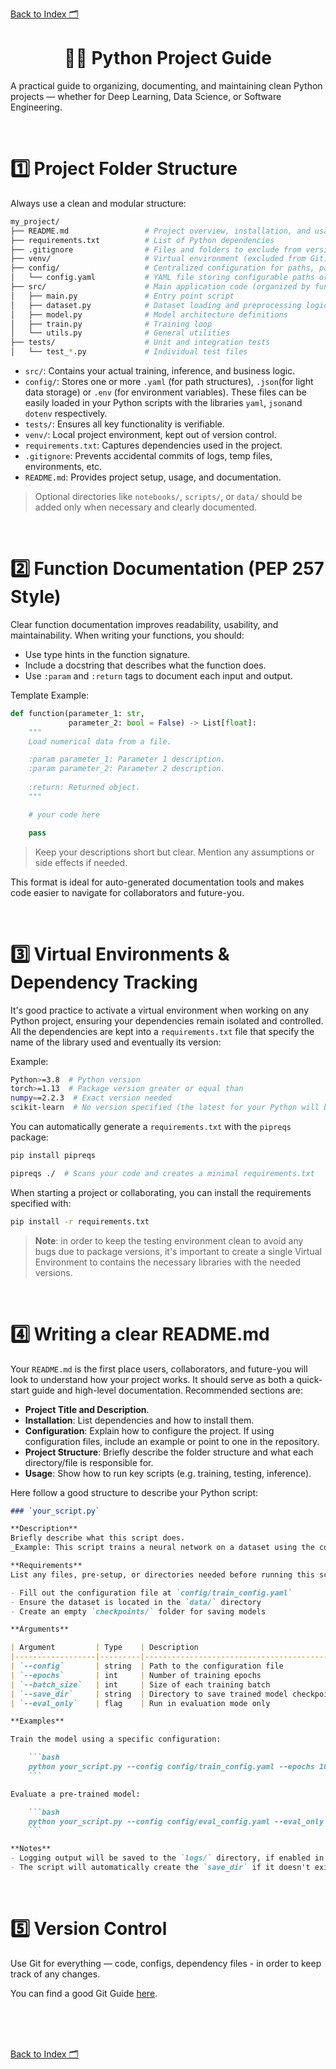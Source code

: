 [Back to Index 🗂️](./README.md)

<center><h1>👨‍💻 Python Project Guide</h1></center>

A practical guide to organizing, documenting, and maintaining clean Python projects — whether for Deep Learning, Data Science, or Software Engineering.

<br>

# 1️⃣ Project Folder Structure

Always use a clean and modular structure:

```bash
my_project/
├── README.md                 # Project overview, installation, and usage
├── requirements.txt          # List of Python dependencies
├── .gitignore                # Files and folders to exclude from version control
├── venv/                     # Virtual environment (excluded from Git)
├── config/                   # Centralized configuration for paths, parameters, etc.
│   └── config.yaml           # YAML file storing configurable paths or hyperparameters
├── src/                      # Main application code (organized by function or logic)
│   ├── main.py               # Entry point script
│   ├── dataset.py            # Dataset loading and preprocessing logic
│   ├── model.py              # Model architecture definitions
│   ├── train.py              # Training loop
│   └── utils.py              # General utilities
├── tests/                    # Unit and integration tests
│   └── test_*.py             # Individual test files
```

* `src/`: Contains your actual training, inference, and business logic.
* `config/`: Stores one or more `.yaml` (for path structures), `.json`(for light data storage) or `.env` (for environment variables). These files can be easily loaded in your Python scripts with the libraries `yaml`, `json`and `dotenv` respectively.
* `tests/`: Ensures all key functionality is verifiable.
* `venv/`: Local project environment, kept out of version control.
* `requirements.txt`: Captures dependencies used in the project.
* `.gitignore`: Prevents accidental commits of logs, temp files, environments, etc.
* `README.md`: Provides project setup, usage, and documentation.

> Optional directories like `notebooks/`, `scripts/`, or `data/` should be added only when necessary and clearly documented.

<br>

# 2️⃣ Function Documentation (PEP 257 Style)

Clear function documentation improves readability, usability, and maintainability. When writing your functions, you should:
- Use type hints in the function signature.
- Include a docstring that describes what the function does.
- Use `:param` and `:return` tags to document each input and output.

Template Example:

```python
def function(parameter_1: str,
             parameter_2: bool = False) -> List[float]:
    """
    Load numerical data from a file.

    :param parameter_1: Parameter 1 description.
    :param parameter_2: Parameter 2 description.
    
    :return: Returned object.
    """

    # your code here

    pass
```

> Keep your descriptions short but clear. Mention any assumptions or side effects if needed.

This format is ideal for auto-generated documentation tools and makes code easier to navigate for collaborators and future-you.

<br>

# 3️⃣ Virtual Environments & Dependency Tracking

It's good practice to activate a virtual environment when working on any Python project, ensuring your dependencies remain isolated and controlled. All the dependencies are kept into a `requirements.txt` file that specify the name of the library used and eventually its version:

Example:

```bash
Python>=3.8  # Python version
torch>=1.13  # Package version greater or equal than
numpy==2.2.3  # Exact version needed
scikit-learn  # No version specified (the latest for your Python will be used)
```

You can automatically generate a `requirements.txt` with the `pipreqs` package:

```bash
pip install pipreqs
```

```bash
pipreqs ./  # Scans your code and creates a minimal requirements.txt
```

When starting a project or collaborating, you can install the requirements specified with:

```bash
pip install -r requirements.txt
```

> **Note**: in order to keep the testing environment clean to avoid any bugs due to package versions, it's important to create a single Virtual Environment to contains the necessary libraries with the needed versions.

<br>

# 4️⃣ Writing a clear README.md

Your `README.md` is the first place users, collaborators, and future-you will look to understand how your project works. It should serve as both a quick-start guide and high-level documentation. Recommended sections are:

- **Project Title and Description**.
- **Installation**: List dependencies and how to install them.
- **Configuration**: Explain how to configure the project. If using configuration files, include an example or point to one in the repository.
- **Project Structure**: Briefly describe the folder structure and what each directory/file is responsible for.
- **Usage**: Show how to run key scripts (e.g. training, testing, inference). 

Here follow a good structure to describe your Python script:

```markdown
### `your_script.py`

**Description**  
Briefly describe what this script does.  
_Example: This script trains a neural network on a dataset using the configuration defined in a YAML file._

**Requirements**  
List any files, pre-setup, or directories needed before running this script.

- Fill out the configuration file at `config/train_config.yaml`
- Ensure the dataset is located in the `data/` directory
- Create an empty `checkpoints/` folder for saving models

**Arguments**

| Argument         | Type    | Description                                   | Required | Default         |
|------------------|---------|-----------------------------------------------|----------|-----------------|
| `--config`       | string  | Path to the configuration file                | Yes      | -               |
| `--epochs`       | int     | Number of training epochs                     | No       | `10`            |
| `--batch_size`   | int     | Size of each training batch                   | No       | `64`            |
| `--save_dir`     | string  | Directory to save trained model checkpoints   | No       | `./checkpoints` |
| `--eval_only`    | flag    | Run in evaluation mode only                   | No       | `False`         |

**Examples**

Train the model using a specific configuration:

    ```bash
    python your_script.py --config config/train_config.yaml --epochs 100
    ```

Evaluate a pre-trained model:

    ```bash
    python your_script.py --config config/eval_config.yaml --eval_only
    ```

**Notes**  
- Logging output will be saved to the `logs/` directory, if enabled in the config.
- The script will automatically create the `save_dir` if it doesn't exist.
```

<br>

# 5️⃣ Version Control

Use Git for everything — code, configs,
dependency files -  in order to keep track of any changes.

You can find a good Git Guide [here](https://rogerdudler.github.io/git-guide/).

<br>
<br>
<br>

[Back to Index 🗂️](./README.md)